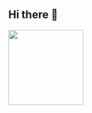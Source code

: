 ## Hi there 👋

<img height="150px" src="https://github-readme-stats.vercel.app/api?username=PCJasonHuang&include_all_commits=true">&nbsp;&nbsp;


<!--
**PCJasonHuang/PCJasonHuang** is a ✨ _special_ ✨ repository because its `README.md` (this file) appears on your GitHub profile.

Here are some ideas to get you started:

- 🔭 I’m currently working on ...
- 🌱 I’m currently learning ...
- 👯 I’m looking to collaborate on ...
- 🤔 I’m looking for help with ...
- 💬 Ask me about ...
- 📫 How to reach me: ...
- 😄 Pronouns: ...
- ⚡ Fun fact: ...
-->
